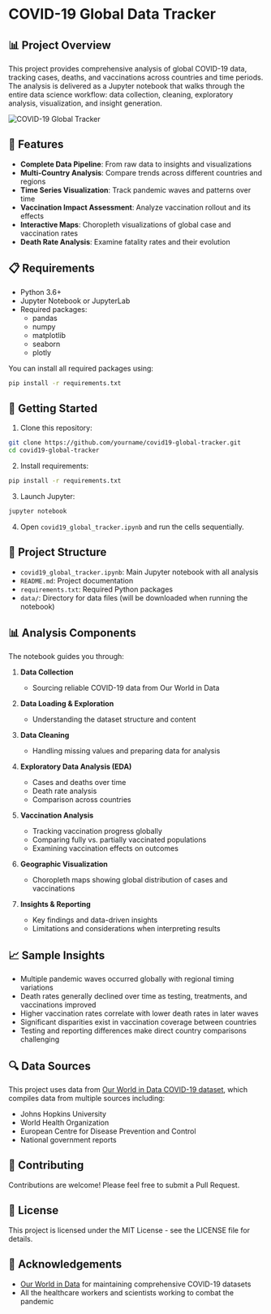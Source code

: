 # COVID-19 Global Data Tracker

## 📊 Project Overview

This project provides comprehensive analysis of global COVID-19 data, tracking cases, deaths, and vaccinations across countries and time periods. The analysis is delivered as a Jupyter notebook that walks through the entire data science workflow: data collection, cleaning, exploratory analysis, visualization, and insight generation.

![COVID-19 Global Tracker](https://raw.githubusercontent.com/yourname/covid19-tracker/main/sample_visualization.png)

## 🎯 Features

- **Complete Data Pipeline**: From raw data to insights and visualizations
- **Multi-Country Analysis**: Compare trends across different countries and regions
- **Time Series Visualization**: Track pandemic waves and patterns over time
- **Vaccination Impact Assessment**: Analyze vaccination rollout and its effects
- **Interactive Maps**: Choropleth visualizations of global case and vaccination rates
- **Death Rate Analysis**: Examine fatality rates and their evolution

## 📋 Requirements

- Python 3.6+
- Jupyter Notebook or JupyterLab
- Required packages:
  - pandas
  - numpy
  - matplotlib
  - seaborn
  - plotly
  
You can install all required packages using:
```bash
pip install -r requirements.txt
```

## 🚀 Getting Started

1. Clone this repository:
```bash
git clone https://github.com/yourname/covid19-global-tracker.git
cd covid19-global-tracker
```

2. Install requirements:
```bash
pip install -r requirements.txt
```

3. Launch Jupyter:
```bash
jupyter notebook
```

4. Open `covid19_global_tracker.ipynb` and run the cells sequentially.

## 📁 Project Structure

- `covid19_global_tracker.ipynb`: Main Jupyter notebook with all analysis
- `README.md`: Project documentation
- `requirements.txt`: Required Python packages
- `data/`: Directory for data files (will be downloaded when running the notebook)

## 📊 Analysis Components

The notebook guides you through:

1. **Data Collection**
   - Sourcing reliable COVID-19 data from Our World in Data

2. **Data Loading & Exploration**
   - Understanding the dataset structure and content

3. **Data Cleaning**
   - Handling missing values and preparing data for analysis

4. **Exploratory Data Analysis (EDA)**
   - Cases and deaths over time
   - Death rate analysis
   - Comparison across countries

5. **Vaccination Analysis**
   - Tracking vaccination progress globally
   - Comparing fully vs. partially vaccinated populations
   - Examining vaccination effects on outcomes

6. **Geographic Visualization**
   - Choropleth maps showing global distribution of cases and vaccinations

7. **Insights & Reporting**
   - Key findings and data-driven insights
   - Limitations and considerations when interpreting results

## 📈 Sample Insights

- Multiple pandemic waves occurred globally with regional timing variations
- Death rates generally declined over time as testing, treatments, and vaccinations improved
- Higher vaccination rates correlate with lower death rates in later waves
- Significant disparities exist in vaccination coverage between countries
- Testing and reporting differences make direct country comparisons challenging

## 🔍 Data Sources

This project uses data from [Our World in Data COVID-19 dataset](https://github.com/owid/covid-19-data/tree/master/public/data), which compiles data from multiple sources including:

- Johns Hopkins University
- World Health Organization
- European Centre for Disease Prevention and Control
- National government reports

## 🤝 Contributing

Contributions are welcome! Please feel free to submit a Pull Request.

## 📝 License

This project is licensed under the MIT License - see the LICENSE file for details.

## 🙏 Acknowledgements

- [Our World in Data](https://ourworldindata.org/) for maintaining comprehensive COVID-19 datasets
- All the healthcare workers and scientists working to combat the pandemic
